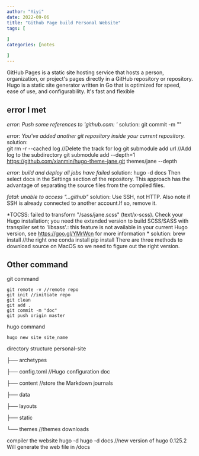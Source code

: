 ```yaml
---
author: "Yiyi"
date: 2022-09-06
title: "Github Page build Personal Website"
tags: [
 
]
categories: [notes

]
---
```


GitHub Pages is a static site hosting service that hosts a person, organization, or project's pages directly in a GitHub repository or repository.
Hugo is a static site generator written in Go that is optimized for speed, ease of use, and configurability. It's fast and flexible

## error I met

*error: Push some references to 'github.com: '*
solution: 
    git commit -m ""

*error: You've added another git repository inside your current repository.*
solution:  
    git rm -r --cached log  //Delete the track for log
    git submodule add url //Add log to the subdirectory
    git submodule add --depth=1 https://github.com/xianmin/hugo-theme-jane.git themes/jane   --depth 

*error: build and deploy all jobs have failed*
solution: 
    hugo -d docs
    Then select docs in the Settings section of the repository.
    This approach has the advantage of separating the source files from the compiled files.

*fatal: unable to access "...github"*
solution: 
    Use SSH, not HTTP.
    Also note if SSH is already connected to another account.If so, remove it.

*TOCSS: failed to transform "/sass/jane.scss" (text/x-scss). Check your Hugo installation; you need the extended version to build SCSS/SASS with transpiler set to 'libsass'.: this feature is not available in your current Hugo version, see https://goo.gl/YMrWcn for more information *
solution: 
    brew install //the right one
    conda install
    pip install
    There are three methods to download source on MacOS so we need to figure out 
    the right version.

## Other command
git command
    
    git remote -v //remote repo
    git init //initiate repo
    git clean
    git add .
    git commit -m "doc"
    git push origin master

hugo command

    hugo new site site_name

directory structure
personal-site

├── archetypes

├── config.toml   //Hugo configuration doc

├── content       //store the Markdown journals

├── data

├── layouts

├── static

└── themes        //themes downloads

compiler the website
    hugo -d 
    hugo -d docs //new version of hugo 0.125.2
Will generate the web file in /docs

